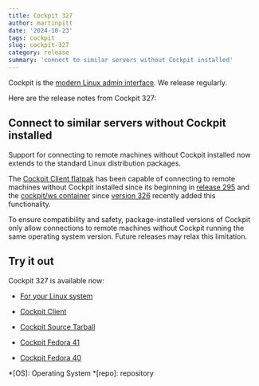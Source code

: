 ```yaml
---
title: Cockpit 327
author: martinpitt
date: '2024-10-23'
tags: cockpit
slug: cockpit-327
category: release
summary: 'connect to similar servers without Cockpit installed'
---
```


Cockpit is the [modern Linux admin interface](https://cockpit-project.org/).
We release regularly.

Here are the release notes from Cockpit 327:


## Connect to similar servers without Cockpit installed

Support for connecting to remote machines without Cockpit installed now extends to the standard Linux distribution packages.

The [Cockpit Client flatpak](https://flathub.org/apps/org.cockpit_project.CockpitClient) has been capable of connecting to remote machines without Cockpit installed since its beginning in [release 295](https://cockpit-project.org/blog/cockpit-295.html) and the [cockpit/ws container](https://quay.io/repository/cockpit/ws) since [version 326](https://cockpit-project.org/blog/cockpit-326.html) recently added this functionality.

To ensure compatibility and safety, package-installed versions of Cockpit only allow connections to remote machines without Cockpit running the same operating system version. Future releases may relax this limitation.


## Try it out

Cockpit 327 is available now:

* [For your Linux system](https://cockpit-project.org/running.html)
* [Cockpit Client](https://flathub.org/apps/details/org.cockpit_project.CockpitClient)

* [Cockpit Source Tarball](https://github.com/cockpit-project/cockpit/releases/tag/327)
* [Cockpit Fedora 41](https://bodhi.fedoraproject.org/updates/FEDORA-2024-3f7ada978a)
* [Cockpit Fedora 40](https://bodhi.fedoraproject.org/updates/FEDORA-2024-fa89092e0b)

*[OS]: Operating System
*[repo]: repository

